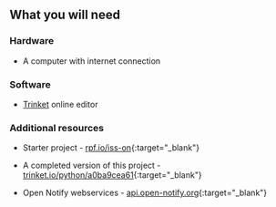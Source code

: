## What you will need

### Hardware

+ A computer with internet connection

### Software

+ [Trinket](https://trinket.io/) online editor

### Additional resources

+  Starter project - [rpf.io/iss-on](http://rpf.io/iss-on){:target="_blank"}
    
+ A completed version of this project - [trinket.io/python/a0ba9cea61](https://trinket.io/python/a0ba9cea61){:target="_blank"}

+ Open Notify webservices - [api.open-notify.org](http://api.open-notify.org/){:target="_blank"}

